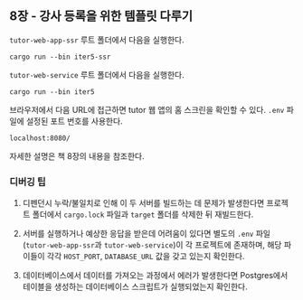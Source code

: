 ## 8장 - 강사 등록을 위한 템플릿 다루기

`tutor-web-app-ssr` 루트 폴더에서 다음을 실행한다.

```
cargo run --bin iter5-ssr
```

`tutor-web-service` 루트 폴더에서 다음을 실행한다.

```
cargo run --bin iter5
```

브라우저에서 다음 URL에 접근하면 tutor 웹 앱의 홈 스크린을 확인할 수 있다. `.env` 파일에 설정된 포트 번호를 사용한다.

```
localhost:8080/
```

자세한 설명은 책 8장의 내용을 참조한다.

### 디버깅 팁

1. 디펜던시 누락/불일치로 인해 이 두 서버를 빌드하는 데 문제가 발생한다면 프로젝트 폴더에서 `cargo.lock` 파일과 `target` 폴더를 삭제한 뒤 재빌드한다.

2. 서버를 실행하거나 예상한 응답을 받은데 어려움이 있다면 별도의 `.env` 파일(`tutor-web-app-ssr`과 `tutor-web-service`)이 각 프로젝트에 존재하며, 해당 파이들이 각각 `HOST_PORT`, `DATABASE_URL` 값을 갖고 있는지 확인한다.

3. 데이터베이스에서 데이터를 가져오는 과정에서 에러가 발생한다면 Postgres에서 테이블을 생성하는 데이터베이스 스크립트가 실행되었는지 확인한다.
